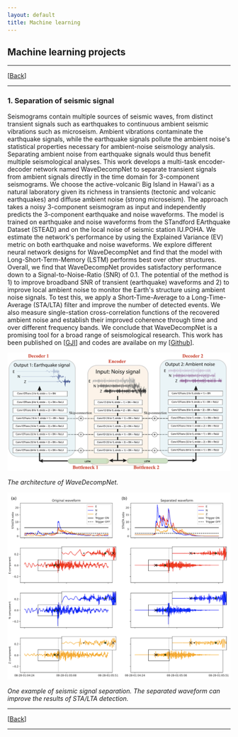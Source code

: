 ```yaml
---
layout: default
title: Machine learning
---
```

## Machine learning projects

----
[[Back](/pages/research.html)]

----

### 1. Separation of seismic signal

Seismograms contain multiple sources of seismic waves, from distinct transient signals such as earthquakes to continuous ambient seismic vibrations such as microseism. Ambient vibrations contaminate the earthquake signals, while the earthquake signals pollute the ambient noise's statistical properties necessary for ambient-noise seismology analysis. Separating ambient noise from earthquake signals would thus benefit multiple seismological analyses. This work develops a multi-task encoder-decoder network named WaveDecompNet to separate transient signals from ambient signals directly in the time domain for 3-component seismograms. We choose the active-volcanic Big Island in Hawai'i as a natural laboratory given its richness in transients (tectonic and volcanic earthquakes) and diffuse ambient noise (strong microseism). The approach takes a noisy 3-component seismogram as input and independently predicts the 3-component earthquake and noise waveforms. The model is trained on earthquake and noise waveforms from the STandford EArthquake Dataset (STEAD) and on the local noise of seismic station IU.POHA. We estimate the network's performance by using the Explained Variance (EV) metric on both earthquake and noise waveforms. We explore different neural network designs for WaveDecompNet and find that the model with Long-Short-Term-Memory (LSTM) performs best over other structures. Overall, we find that WaveDecompNet provides satisfactory performance down to a Signal-to-Noise-Ratio (SNR) of 0.1. The potential of the method is 1) to improve broadband SNR of transient (earthquake) waveforms and 2) to improve local ambient noise to monitor the Earth's structure using ambient noise signals. To test this, we apply a Short-Time-Average to a Long-Time-Average (STA/LTA) filter and improve the number of detected events. We also measure single-station cross-correlation functions of the recovered ambient noise and establish their improved coherence through time and over different frequency bands. We conclude that WaveDecompNet is a promising tool for a broad range of seismological research. This work has been published on [[GJI](https://academic.oup.com/gji/article/231/3/1806/6651381)] and codes are availabe on my [[Github](https://github.com/yinjiuxun/WaveDecompNet)].


![WaveDecompNet architecture](/assets/network_architecture.png)

_The architecture of WaveDecompNet._


![example](/assets/wavedecompnet_example.png)

_One example of seismic signal separation. The separated waveform can improve the results of STA/LTA detection._


----
[[Back](/pages/research.html)]

----
